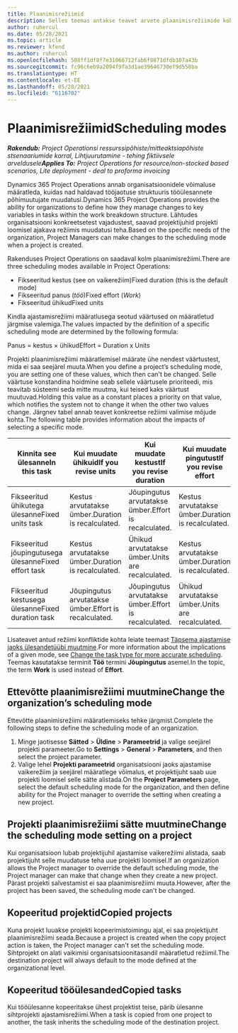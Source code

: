 ```yaml
---
title: Plaanimisrežiimid
description: Selles teemas antakse teavet arvete plaanimisrežiimide kohta.
author: ruhercul
ms.date: 05/28/2021
ms.topic: article
ms.reviewer: kfend
ms.author: ruhercul
ms.openlocfilehash: 508ff1df8f7e31066712fab6f8871dfdb107a43b
ms.sourcegitcommit: fc96c6eb9a2094f9fa3d1ae39646730ef9d558ba
ms.translationtype: HT
ms.contentlocale: et-EE
ms.lasthandoff: 05/28/2021
ms.locfileid: "6116702"
---
```

# <a name="scheduling-modes"></a><span data-ttu-id="cb8cb-103">Plaanimisrežiimid</span><span class="sxs-lookup"><span data-stu-id="cb8cb-103">Scheduling modes</span></span>

<span data-ttu-id="cb8cb-104">_**Rakendub:** Project Operationsi ressurssipõhiste/mitteaktsiapõhiste stsenaariumide korral,  Lihtjuurutamine - tehing fiktiivsele arveldusele_</span><span class="sxs-lookup"><span data-stu-id="cb8cb-104">_**Applies To:** Project Operations for resource/non-stocked based scenarios, Lite deployment - deal to proforma invoicing_</span></span>


<span data-ttu-id="cb8cb-105">Dynamics 365 Project Operations annab organisatsioonidele võimaluse määratleda, kuidas nad haldavad tööjaotuse struktuuris tööülesannete põhimuutujate muudatusi.</span><span class="sxs-lookup"><span data-stu-id="cb8cb-105">Dynamics 365 Project Operations provides the ability for organizations to define how they manage changes to key variables in tasks within the work breakdown structure.</span></span> <span data-ttu-id="cb8cb-106">Lähtudes organisatsiooni konkreetsetest vajadustest, saavad projektijuhid projekti loomisel ajakava režiimis muudatusi teha.</span><span class="sxs-lookup"><span data-stu-id="cb8cb-106">Based on the specific needs of the organization, Project Managers can make changes to the scheduling mode when a project is created.</span></span>

<span data-ttu-id="cb8cb-107">Rakenduses Project Operations on saadaval kolm plaanimisrežiimi.</span><span class="sxs-lookup"><span data-stu-id="cb8cb-107">There are three scheduling modes available in Project Operations:</span></span>

  - <span data-ttu-id="cb8cb-108">Fikseeritud kestus (see on vaikerežiim)</span><span class="sxs-lookup"><span data-stu-id="cb8cb-108">Fixed duration (this is the default mode)</span></span>
  - <span data-ttu-id="cb8cb-109">Fikseeritud panus (*töö*)</span><span class="sxs-lookup"><span data-stu-id="cb8cb-109">Fixed effort (*Work*)</span></span>
  - <span data-ttu-id="cb8cb-110">Fikseeritud ühikud</span><span class="sxs-lookup"><span data-stu-id="cb8cb-110">Fixed units</span></span>

<span data-ttu-id="cb8cb-111">Kindla ajastamisrežiimi määratlusega seotud väärtused on määratletud järgmise valemiga.</span><span class="sxs-lookup"><span data-stu-id="cb8cb-111">The values impacted by the definition of a specific scheduling mode are determined by the following formula:</span></span>

  <span data-ttu-id="cb8cb-112">Panus = kestus × ühikud</span><span class="sxs-lookup"><span data-stu-id="cb8cb-112">Effort  = Duration x Units</span></span>

<span data-ttu-id="cb8cb-113">Projekti plaanimisrežiimi määratlemisel määrate ühe nendest väärtustest, mida ei saa seejärel muuta.</span><span class="sxs-lookup"><span data-stu-id="cb8cb-113">When you define a project’s scheduling mode, you are setting one of these values, which then can't be changed.</span></span> <span data-ttu-id="cb8cb-114">Selle väärtuse konstandina hoidmine seab sellele väärtusele prioriteedi, mis teavitab süsteemi seda mitte muutma, kui teised kaks väärtust muutuvad.</span><span class="sxs-lookup"><span data-stu-id="cb8cb-114">Holding this value as a constant places a priority on that value, which notifies the system not to change it when the other two values change.</span></span> <span data-ttu-id="cb8cb-115">Järgnev tabel annab teavet konkreetse režiimi valimise mõjude kohta.</span><span class="sxs-lookup"><span data-stu-id="cb8cb-115">The following table provides information about the impacts of selecting a specific mode.</span></span>

| <span data-ttu-id="cb8cb-116">**Kinnita see ülesanne**</span><span class="sxs-lookup"><span data-stu-id="cb8cb-116">**In this task**</span></span>             | <span data-ttu-id="cb8cb-117">**Kui muudate ühikuid**</span><span class="sxs-lookup"><span data-stu-id="cb8cb-117">**If you revise units**</span></span>   | <span data-ttu-id="cb8cb-118">**Kui muudate kestust**</span><span class="sxs-lookup"><span data-stu-id="cb8cb-118">**If you revise duration**</span></span> | <span data-ttu-id="cb8cb-119">**Kui muudate pingutust**</span><span class="sxs-lookup"><span data-stu-id="cb8cb-119">**If you revise effort**</span></span>  |
|----------------------|---------------------------|----------------------------|---------------------------|
| <span data-ttu-id="cb8cb-120">Fikseeritud ühikutega ülesanne</span><span class="sxs-lookup"><span data-stu-id="cb8cb-120">Fixed units task</span></span>     | <span data-ttu-id="cb8cb-121">Kestus arvutatakse ümber.</span><span class="sxs-lookup"><span data-stu-id="cb8cb-121">Duration is recalculated.</span></span> | <span data-ttu-id="cb8cb-122">Jõupingutus arvutatakse ümber.</span><span class="sxs-lookup"><span data-stu-id="cb8cb-122">Effort is recalculated.</span></span>    | <span data-ttu-id="cb8cb-123">Kestus arvutatakse ümber.</span><span class="sxs-lookup"><span data-stu-id="cb8cb-123">Duration is recalculated.</span></span> |
| <span data-ttu-id="cb8cb-124">Fikseeritud jõupingutusega ülesanne</span><span class="sxs-lookup"><span data-stu-id="cb8cb-124">Fixed effort task</span></span>    | <span data-ttu-id="cb8cb-125">Kestus arvutatakse ümber.</span><span class="sxs-lookup"><span data-stu-id="cb8cb-125">Duration is recalculated.</span></span> | <span data-ttu-id="cb8cb-126">Ühikud arvutatakse ümber.</span><span class="sxs-lookup"><span data-stu-id="cb8cb-126">Units are recalculated.</span></span>    | <span data-ttu-id="cb8cb-127">Kestus arvutatakse ümber.</span><span class="sxs-lookup"><span data-stu-id="cb8cb-127">Duration is recalculated.</span></span> |
| <span data-ttu-id="cb8cb-128">Fikseeritud kestusega ülesanne</span><span class="sxs-lookup"><span data-stu-id="cb8cb-128">Fixed duration task</span></span>  | <span data-ttu-id="cb8cb-129">Jõupingutus arvutatakse ümber.</span><span class="sxs-lookup"><span data-stu-id="cb8cb-129">Effort is recalculated.</span></span>   | <span data-ttu-id="cb8cb-130">Jõupingutus arvutatakse ümber.</span><span class="sxs-lookup"><span data-stu-id="cb8cb-130">Effort is recalculated.</span></span>    | <span data-ttu-id="cb8cb-131">Ühikud arvutatakse ümber.</span><span class="sxs-lookup"><span data-stu-id="cb8cb-131">Units are recalculated.</span></span>   |

<span data-ttu-id="cb8cb-132">Lisateavet antud režiimi konfliktide kohta leiate teemast [Täpsema ajastamise jaoks ülesandetüübi muutmine](https://support.microsoft.com/en-us/office/change-the-task-type-for-more-accurate-scheduling-b0b969ad-45bc-4e9e-8967-435587548a72).</span><span class="sxs-lookup"><span data-stu-id="cb8cb-132">For more information about the implications of a given mode, see [Change the task type for more accurate scheduling](https://support.microsoft.com/en-us/office/change-the-task-type-for-more-accurate-scheduling-b0b969ad-45bc-4e9e-8967-435587548a72).</span></span> <span data-ttu-id="cb8cb-133">Teemas kasutatakse terminit **Töö** termini **Jõupingutus** asemel.</span><span class="sxs-lookup"><span data-stu-id="cb8cb-133">In the topic, the term **Work** is used instead of **Effort**.</span></span>

## <a name="change-the-organizations-scheduling-mode"></a><span data-ttu-id="cb8cb-134">Ettevõtte plaanimisrežiimi muutmine</span><span class="sxs-lookup"><span data-stu-id="cb8cb-134">Change the organization’s scheduling mode</span></span>

<span data-ttu-id="cb8cb-135">Ettevõtte plaanimisrežiimi määratlemiseks tehke järgmist.</span><span class="sxs-lookup"><span data-stu-id="cb8cb-135">Complete the following steps to define the scheduling mode of an organization.</span></span>

1. <span data-ttu-id="cb8cb-136">Minge jaotisesse **Sätted** \> **Üldine** \> **Parameetrid** ja valige seejärel projekti parameeter.</span><span class="sxs-lookup"><span data-stu-id="cb8cb-136">Go to **Settings** \> **General** \> **Parameters**, and then select the project parameter.</span></span> 
2. <span data-ttu-id="cb8cb-137">Valige lehel **Projekti parameetrid** organisatsiooni jaoks ajastamise vaikerežiim ja seejärel määratlege võimalus, et projektijuht saab uue projekti loomisel selle sätte alistada.</span><span class="sxs-lookup"><span data-stu-id="cb8cb-137">On the **Project Parameters** page, select the default scheduling mode for the organization, and then define ability for the Project manager to override the setting when creating a new project.</span></span>

## <a name="change-the-scheduling-mode-setting-on-a-project"></a><span data-ttu-id="cb8cb-138">Projekti plaanimisrežiimi sätte muutmine</span><span class="sxs-lookup"><span data-stu-id="cb8cb-138">Change the scheduling mode setting on a project</span></span>

<span data-ttu-id="cb8cb-139">Kui organisatsioon lubab projektijuhil ajastamise vaikerežiimi alistada, saab projektijuht selle muudatuse teha uue projekti loomisel.</span><span class="sxs-lookup"><span data-stu-id="cb8cb-139">If an organization allows the Project manager to override the default scheduling mode, the Project manager can make that change when they create a new project.</span></span> <span data-ttu-id="cb8cb-140">Pärast projekti salvestamist ei saa plaanimisrežiimi muuta.</span><span class="sxs-lookup"><span data-stu-id="cb8cb-140">However, after the project has been saved, the scheduling mode can't be changed.</span></span>

## <a name="copied-projects"></a><span data-ttu-id="cb8cb-141">Kopeeritud projektid</span><span class="sxs-lookup"><span data-stu-id="cb8cb-141">Copied projects</span></span>

<span data-ttu-id="cb8cb-142">Kuna projekt luuakse projekti kopeerimistoimingu ajal, ei saa projektijuht plaanimisrežiimi seada.</span><span class="sxs-lookup"><span data-stu-id="cb8cb-142">Because a project is created when the copy project action is taken, the Project manager can't set the scheduling mode.</span></span> <span data-ttu-id="cb8cb-143">Sihtprojekt on alati vaikimisi organisatsioonitasandil määratletud režiimil.</span><span class="sxs-lookup"><span data-stu-id="cb8cb-143">The destination project will always default to the mode defined at the organizational level.</span></span>

## <a name="copied-tasks"></a><span data-ttu-id="cb8cb-144">Kopeeritud tööülesanded</span><span class="sxs-lookup"><span data-stu-id="cb8cb-144">Copied tasks</span></span>

<span data-ttu-id="cb8cb-145">Kui tööülesanne kopeeritakse ühest projektist teise, pärib ülesanne sihtprojekti ajastamisrežiimi.</span><span class="sxs-lookup"><span data-stu-id="cb8cb-145">When a task is copied from one project to another, the task inherits the scheduling mode of the destination project.</span></span>
